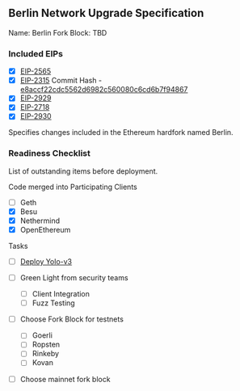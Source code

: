 

## Berlin Network Upgrade Specification

Name: Berlin
Fork Block: TBD

### Included EIPs

  - [x] [EIP-2565](https://eips.ethereum.org/EIPS/eip-2565)
  - [x] [EIP-2315](https://eips.ethereum.org/EIPS/eip-2315) Commit Hash - [e8accf22cdc5562d6982c560080c6cd6b7f94867](https://github.com/ethereum/EIPs/commit/e8accf22cdc5562d6982c560080c6cd6b7f94867)
  - [x] [EIP-2929](https://eips.ethereum.org/EIPS/eip-2929)
  - [x] [EIP-2718](https://eips.ethereum.org/EIPS/eip-2718)
  - [x] [EIP-2930](https://eips.ethereum.org/EIPS/eip-2930)

Specifies changes included in the Ethereum hardfork named Berlin.

 ### Readiness Checklist
 
List of outstanding items before deployment.
 
Code merged into Participating Clients
 - [ ] Geth
 - [x] Besu
 - [x] Nethermind
 - [x] OpenEthereum
 
 Tasks 
 - [ ] [Deploy Yolo-v3](https://github.com/ethereum/eth1.0-specs/blob/master/client-integration-testnets/YOLOv3.md)
 - [ ] Green Light from security teams
   - [ ] Client Integration
   - [ ] Fuzz Testing
 - [ ] Choose Fork Block for testnets
   - [ ] Goerli
   - [ ] Ropsten
   - [ ] Rinkeby
   - [ ] Kovan
 - [ ] Choose mainnet fork block
 

